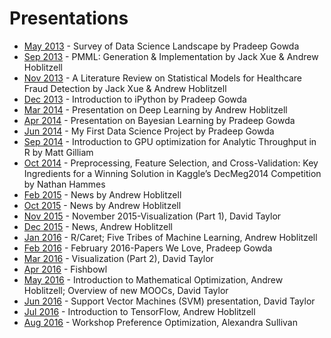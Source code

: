Presentations
=============
* [May 2013](2013-05) - Survey of Data Science Landscape by Pradeep Gowda
* [Sep 2013](2013-09) - PMML: Generation & Implementation by Jack Xue & Andrew Hoblitzell
* [Nov 2013](2013-11) - A Literature Review on Statistical Models for Healthcare Fraud Detection by Jack Xue & Andrew Hoblitzell
* [Dec 2013](2013-12) - Introduction to iPython by Pradeep Gowda
* [Mar 2014](2014-03) - Presentation on Deep Learning by Andrew Hoblitzell
* [Apr 2014](2014-04) - Presentation on Bayesian Learning  by Pradeep Gowda
* [Jun 2014](2014-06) - My First Data Science Project by Pradeep Gowda
* [Sep 2014](2014-09) - Introduction to GPU optimization for Analytic Throughput in R by Matt Gilliam
* [Oct 2014](2014-10) - Preprocessing, Feature Selection, and Cross-Validation: Key Ingredients for a Winning Solution in Kaggle’s DecMeg2014 Competition by Nathan Hammes
* [Feb 2015](2015-02) - News by Andrew Hoblitzell
* [Oct 2015](2015-10) - News by Andrew Hoblitzell
* [Nov 2015](2015-11) - November 2015-Visualization (Part 1), David Taylor
* [Dec 2015](2015-12) - News, Andrew Hoblitzell
* [Jan 2016](2016-01) - R/Caret; Five Tribes of Machine Learning, Andrew Hoblitzell
* [Feb 2016](2016-02) - February 2016-Papers We Love, Pradeep Gowda
* [Mar 2016](2016-03) - Visualization (Part 2), David Taylor
* [Apr 2016](2016-04) - Fishbowl
* [May 2016](2016-05) - Introduction to Mathematical Optimization, Andrew Hoblitzell; Overview of new MOOCs, David Taylor
* [Jun 2016](2016-06) - Support Vector Machines (SVM) presentation, David Taylor
* [Jul 2016](2016-07) - Introduction to TensorFlow, Andrew Hoblitzell
* [Aug 2016](2016-08) - Workshop Preference Optimization, Alexandra Sullivan
